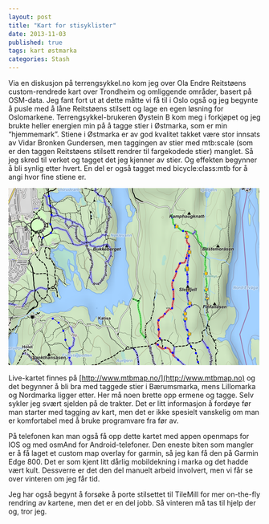 ```yaml
---
layout: post
title: "Kart for stisyklister"
date: 2013-11-03
published: true
tags: kart østmarka
categories: Stash
---
```


Via en diskusjon på terrengsykkel.no kom jeg over Ola Endre Reitstøens custom-rendrede kart over Trondheim og omliggende områder, basert på OSM-data. Jeg fant fort ut at dette måtte vi få til i Oslo også og jeg begynte å pusle med å låne Reitstøens stilsett og lage en egen løsning for Oslomarkene. Terrengsykkel-brukeren Øystein B kom meg i forkjøpet og jeg brukte heller energien min på å tagge stier i Østmarka, som er min “hjemmemark”. Stiene i Østmarka er av god kvalitet takket være stor innsats av Vidar Bronken Gundersen, men taggingen av stier med mtb:scale (som er den taggen Reitstøens stilsett rendrer til fargekodede stier) manglet. Så jeg skred til verket og tagget det jeg kjenner av stier. Og effekten begynner å bli synlig etter hvert. En del er også tagget med bicycle:class:mtb for å angi hvor fine stiene er. 

<img src="/assets/kart.jpg" alt="Kartutsnitt" />

Live-kartet finnes på [http://www.mtbmap.no/](http://www.mtbmap.no) og det begynner å bli bra med taggede stier i Bærumsmarka, mens Lillomarka og Nordmarka ligger etter. Her må noen brette opp ermene og tagge. Selv sykler jeg svært sjelden på de trakter. Det er litt informasjon å fordøye før man starter med tagging av kart, men det er ikke spesielt vanskelig om man er komfortabel med å bruke programvare fra før av. 

På telefonen kan man også få opp dette kartet med appen openmaps for IOS og med osmAnd for Android-telefoner. Den eneste biten som mangler er å få laget et custom map overlay for garmin, så jeg kan få den på Garmin Edge 800. Det er som kjent litt dårlig mobildekning i marka og det hadde vært kult. Dessverre er det den del manuelt arbeid involvert, men vi får se over vinteren om jeg får tid. 

Jeg har også begynt å forsøke å porte stilsettet til TileMill for mer on-the-fly rendring av kartene, men det er en del jobb. Så vinteren må tas til hjelp der og, tror jeg. 
